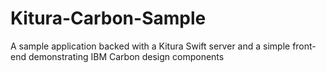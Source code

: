 # Kitura-Carbon-Sample
A sample application backed with a Kitura Swift server and a simple front-end demonstrating IBM Carbon design components
